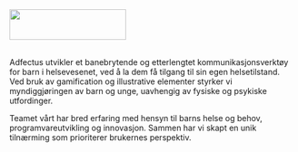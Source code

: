 <a href="https://adfectus.no" target="_blank" rel="noreferrer">
  <img
    src="https://kilavik.com/adfectus/adfectus_logo.png"
    width="205"
    height="54"
  />
</a>

<br />
<br />

Adfectus utvikler et banebrytende og etterlengtet kommunikasjonsverktøy for barn i helsevesenet, ved å la dem få tilgang til sin egen helsetilstand. Ved bruk av gamification og illustrative elementer styrker vi myndiggjøringen av barn og unge, uavhengig av fysiske og psykiske utfordinger. 

Teamet vårt har bred erfaring med hensyn til barns helse og behov, programvareutvikling og innovasjon. Sammen har vi skapt en unik tilnærming som prioriterer brukernes perspektiv.
